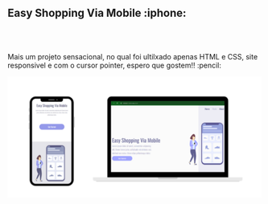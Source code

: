 <h2>Easy Shopping Via Mobile :iphone:</h2>
<br>
<br>
<p>Mais um projeto sensacional, no qual foi ultilxado apenas HTML e CSS, site responsivel e com o cursor pointer, espero que gostem!! :pencil: </p>


<img src="https://github.com/Hemerson19/CSS-1-Projeto-Responsividade/blob/main/Easy%20Shopping.png">
